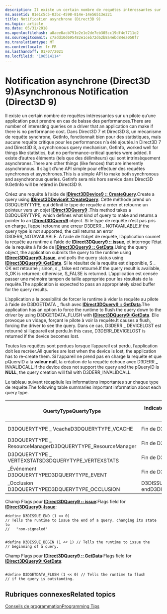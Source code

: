 ```yaml
---
description: Il existe un certain nombre de requêtes intéressantes sur un pilote qu’une application peut prendre en cas de baisse des performances.
ms.assetid: 81e1c5c5-03bc-4598-814e-14e56513e221
title: Notification asynchrone (Direct3D 9)
ms.topic: article
ms.date: 05/31/2018
ms.openlocfilehash: a8aee8acb791e2e1e2de7eb305cc19df4e7711e2
ms.sourcegitcommit: c7add10d695482e1ceb72d62b8a4ebd84ea050f7
ms.translationtype: MT
ms.contentlocale: fr-FR
ms.lasthandoff: 01/07/2021
ms.locfileid: "106514114"
---
```

# <a name="asynchronous-notification-direct3d-9"></a><span data-ttu-id="fbca1-103">Notification asynchrone (Direct3D 9)</span><span class="sxs-lookup"><span data-stu-id="fbca1-103">Asynchronous Notification (Direct3D 9)</span></span>

<span data-ttu-id="fbca1-104">Il existe un certain nombre de requêtes intéressantes sur un pilote qu’une application peut prendre en cas de baisse des performances.</span><span class="sxs-lookup"><span data-stu-id="fbca1-104">There are number of interesting queries on a driver that an application can make if there is no performance cost.</span></span> <span data-ttu-id="fbca1-105">Dans Direct3D 7 et Direct3D 8, un mécanisme de requête synchrone, GetInfo, fonctionnait bien pour des statistiques, mais aucune requête critique pour les performances n’a été ajoutée.</span><span class="sxs-lookup"><span data-stu-id="fbca1-105">In Direct3D 7 and Direct3D 8, a synchronous query mechanism, GetInfo, worked well for things like statistics, but no performance-critical queries were added.</span></span> <span data-ttu-id="fbca1-106">Il existe d’autres éléments (tels que des délimiteurs) qui sont intrinsèquement asynchrones.</span><span class="sxs-lookup"><span data-stu-id="fbca1-106">There are other things (like fences) that are inherently asynchronous.</span></span> <span data-ttu-id="fbca1-107">Il s’agit d’une API simple pour effectuer des requêtes synchrones et asynchrones.</span><span class="sxs-lookup"><span data-stu-id="fbca1-107">This is a simple API to make both synchronous and asynchronous queries.</span></span> <span data-ttu-id="fbca1-108">GetInfo sera mis hors service dans Direct3D 9.</span><span class="sxs-lookup"><span data-stu-id="fbca1-108">GetInfo will be retired in Direct3D 9.</span></span>

<span data-ttu-id="fbca1-109">Créez une requête à l’aide de [**IDirect3DDevice9 :: CreateQuery**](/windows/desktop/api).</span><span class="sxs-lookup"><span data-stu-id="fbca1-109">Create a query using [**IDirect3DDevice9::CreateQuery**](/windows/desktop/api).</span></span> <span data-ttu-id="fbca1-110">Cette méthode prend un D3DQUERYTYPE, qui définit le type de requête à créer et retourne un pointeur vers un objet [**IDirect3DQuery9**](/windows/desktop/api) .</span><span class="sxs-lookup"><span data-stu-id="fbca1-110">This method takes a D3DQUERYTYPE, which defines what kind of query to make and returns a pointer to an [**IDirect3DQuery9**](/windows/desktop/api) object.</span></span> <span data-ttu-id="fbca1-111">Si le type de requête n’est pas pris en charge, l’appel retourne une erreur D3DERR \_ NOTAVAILABLE.</span><span class="sxs-lookup"><span data-stu-id="fbca1-111">If the query type is not supported, the call returns an error D3DERR\_NOTAVAILABLE.</span></span> <span data-ttu-id="fbca1-112">À l’aide de l’objet de requête, l’application soumet la requête au runtime à l’aide de [**IDirect3DQuery9 :: issue**](/windows/win32/api/d3d9helper/nf-d3d9helper-idirect3dquery9-issue), et interroge l’état de la requête à l’aide de [**IDirect3DQuery9 :: GetData**](/windows/win32/api/d3d9helper/nf-d3d9helper-idirect3dquery9-getdata).</span><span class="sxs-lookup"><span data-stu-id="fbca1-112">Using the query object, the application submits the query to the runtime using [**IDirect3DQuery9::Issue**](/windows/win32/api/d3d9helper/nf-d3d9helper-idirect3dquery9-issue), and polls the query status using [**IDirect3DQuery9::GetData**](/windows/win32/api/d3d9helper/nf-d3d9helper-idirect3dquery9-getdata).</span></span> <span data-ttu-id="fbca1-113">Si le résultat de la requête est disponible, S \_ OK est retourné ; sinon, s \_ false est retourné.</span><span class="sxs-lookup"><span data-stu-id="fbca1-113">If the query result is available, S\_OK is returned; otherwise, S\_FALSE is returned.</span></span> <span data-ttu-id="fbca1-114">L’application est censée passer une mémoire tampon de taille appropriée pour les résultats de la requête.</span><span class="sxs-lookup"><span data-stu-id="fbca1-114">The application is expected to pass an appropriately sized buffer for the query results.</span></span>

<span data-ttu-id="fbca1-115">L’application a la possibilité de forcer le runtime à vider la requête au pilote à l’aide de D3DGETDATA \_ flush avec [**IDirect3DQuery9 :: GetData**](/windows/win32/api/d3d9helper/nf-d3d9helper-idirect3dquery9-getdata).</span><span class="sxs-lookup"><span data-stu-id="fbca1-115">The application has an option to force the runtime to flush the query down to the driver by using D3DGETDATA\_FLUSH with [**IDirect3DQuery9::GetData**](/windows/win32/api/d3d9helper/nf-d3d9helper-idirect3dquery9-getdata).</span></span> <span data-ttu-id="fbca1-116">Elle provoque un vidage, forçant le pilote à voir la requête.</span><span class="sxs-lookup"><span data-stu-id="fbca1-116">It causes a flush, forcing the driver to see the query.</span></span> <span data-ttu-id="fbca1-117">Dans ce cas, D3DERR \_ DEVICELOST est retourné si l’appareil est perdu.</span><span class="sxs-lookup"><span data-stu-id="fbca1-117">In this case, D3DERR\_DEVICELOST is returned if the device becomes lost.</span></span>

<span data-ttu-id="fbca1-118">Toutes les requêtes sont perdues lorsque l’appareil est perdu, l’application doit les recréer.</span><span class="sxs-lookup"><span data-stu-id="fbca1-118">All queries are lost when the device is lost, the application has to re-create them.</span></span> <span data-ttu-id="fbca1-119">Si l’appareil ne prend pas en charge la requête et que pQueryID a la **valeur null**, la création de la requête échoue avec D3DERR \_ INVALIDCALL.</span><span class="sxs-lookup"><span data-stu-id="fbca1-119">If the device does not support the query and the pQueryID is **NULL**, the query creation will fail with D3DERR\_INVALIDCALL.</span></span>

<span data-ttu-id="fbca1-120">Le tableau suivant récapitule les informations importantes sur chaque type de requête.</span><span class="sxs-lookup"><span data-stu-id="fbca1-120">The following table summaries important information about each query type.</span></span>



| <span data-ttu-id="fbca1-121">QuertyType</span><span class="sxs-lookup"><span data-stu-id="fbca1-121">QuertyType</span></span>                    | <span data-ttu-id="fbca1-122">Indicateur de problème valide</span><span class="sxs-lookup"><span data-stu-id="fbca1-122">Valid issue flag</span></span>              | <span data-ttu-id="fbca1-123">Mémoire tampon GetData</span><span class="sxs-lookup"><span data-stu-id="fbca1-123">GetData buffer</span></span>              | <span data-ttu-id="fbca1-124">Runtime</span><span class="sxs-lookup"><span data-stu-id="fbca1-124">Runtime</span></span>      | <span data-ttu-id="fbca1-125">Début de requête implicite</span><span class="sxs-lookup"><span data-stu-id="fbca1-125">Implicit beginning of query</span></span> |
|-------------------------------|-------------------------------|-----------------------------|--------------|-----------------------------|
| <span data-ttu-id="fbca1-126">D3DQUERYTYPE \_ Vcache</span><span class="sxs-lookup"><span data-stu-id="fbca1-126">D3DQUERYTYPE\_VCACHE</span></span>          | <span data-ttu-id="fbca1-127">Fin de D3DISSUE \_</span><span class="sxs-lookup"><span data-stu-id="fbca1-127">D3DISSUE\_END</span></span>                 | <span data-ttu-id="fbca1-128">D3DDEVINFO \_ Vcache</span><span class="sxs-lookup"><span data-stu-id="fbca1-128">D3DDEVINFO\_VCACHE</span></span>          | <span data-ttu-id="fbca1-129">Vente au détail/débogage</span><span class="sxs-lookup"><span data-stu-id="fbca1-129">Retail/Debug</span></span> | <span data-ttu-id="fbca1-130">CreateDevice</span><span class="sxs-lookup"><span data-stu-id="fbca1-130">CreateDevice</span></span>                |
| <span data-ttu-id="fbca1-131">D3DQUERYTYPE \_ ResourceManager</span><span class="sxs-lookup"><span data-stu-id="fbca1-131">D3DQUERYTYPE\_ResourceManager</span></span> | <span data-ttu-id="fbca1-132">Fin de D3DISSUE \_</span><span class="sxs-lookup"><span data-stu-id="fbca1-132">D3DISSUE\_END</span></span>                 | <span data-ttu-id="fbca1-133">D3DDEVINFO \_ ResourceManager</span><span class="sxs-lookup"><span data-stu-id="fbca1-133">D3DDEVINFO\_ResourceManager</span></span> | <span data-ttu-id="fbca1-134">Déboguer uniquement</span><span class="sxs-lookup"><span data-stu-id="fbca1-134">Debug only</span></span>   | <span data-ttu-id="fbca1-135">Présent</span><span class="sxs-lookup"><span data-stu-id="fbca1-135">Present</span></span>                     |
| <span data-ttu-id="fbca1-136">D3DQUERYTYPE \_ VERTEXSTATS</span><span class="sxs-lookup"><span data-stu-id="fbca1-136">D3DQUERYTYPE\_VERTEXSTATS</span></span>     | <span data-ttu-id="fbca1-137">Fin de D3DISSUE \_</span><span class="sxs-lookup"><span data-stu-id="fbca1-137">D3DISSUE\_END</span></span>                 | <span data-ttu-id="fbca1-138">D3DDEVINFO \_ D3DVERTEXSTATS</span><span class="sxs-lookup"><span data-stu-id="fbca1-138">D3DDEVINFO\_D3DVERTEXSTATS</span></span>  | <span data-ttu-id="fbca1-139">Déboguer uniquement</span><span class="sxs-lookup"><span data-stu-id="fbca1-139">Debug only</span></span>   | <span data-ttu-id="fbca1-140">Présent</span><span class="sxs-lookup"><span data-stu-id="fbca1-140">Present</span></span>                     |
| <span data-ttu-id="fbca1-141">\_Événement D3DQUERYTYPE</span><span class="sxs-lookup"><span data-stu-id="fbca1-141">D3DQUERYTYPE\_EVENT</span></span>           | <span data-ttu-id="fbca1-142">Fin de D3DISSUE \_</span><span class="sxs-lookup"><span data-stu-id="fbca1-142">D3DISSUE\_END</span></span>                 | <span data-ttu-id="fbca1-143">BOOL</span><span class="sxs-lookup"><span data-stu-id="fbca1-143">BOOL</span></span>                        | <span data-ttu-id="fbca1-144">Vente au détail/débogage</span><span class="sxs-lookup"><span data-stu-id="fbca1-144">Retail/Debug</span></span> | <span data-ttu-id="fbca1-145">CreateDevice</span><span class="sxs-lookup"><span data-stu-id="fbca1-145">CreateDevice</span></span>                |
| <span data-ttu-id="fbca1-146">\_Occlusion D3DQUERYTYPE</span><span class="sxs-lookup"><span data-stu-id="fbca1-146">D3DQUERYTYPE\_OCCLUSION</span></span>       | <span data-ttu-id="fbca1-147">D3DISSUE \_ Begin, D3DISSUE \_ end</span><span class="sxs-lookup"><span data-stu-id="fbca1-147">D3DISSUE\_BEGIN,D3DISSUE\_END</span></span> | <span data-ttu-id="fbca1-148">DWORD</span><span class="sxs-lookup"><span data-stu-id="fbca1-148">DWORD</span></span>                       | <span data-ttu-id="fbca1-149">Vente au détail/débogage</span><span class="sxs-lookup"><span data-stu-id="fbca1-149">Retail/Debug</span></span> | <span data-ttu-id="fbca1-150">N/A</span><span class="sxs-lookup"><span data-stu-id="fbca1-150">N/A</span></span>                         |



 

<span data-ttu-id="fbca1-151">Champ Flags pour [**IDirect3DQuery9 :: issue**](/windows/win32/api/d3d9helper/nf-d3d9helper-idirect3dquery9-issue):</span><span class="sxs-lookup"><span data-stu-id="fbca1-151">Flags field for [**IDirect3DQuery9::Issue**](/windows/win32/api/d3d9helper/nf-d3d9helper-idirect3dquery9-issue):</span></span>


```
#define D3DISSUE_END (1 << 0) 
// Tells the runtime to issue the end of a query, changing its state to 
//   "non-signaled" 
```




```
 
#define D3DISSUE_BEGIN (1 << 1) // Tells the runtime to issue the 
// beginning of a query. 
```



<span data-ttu-id="fbca1-152">Champ Flags pour [**IDirect3DQuery9 :: GetData**](/windows/win32/api/d3d9helper/nf-d3d9helper-idirect3dquery9-getdata):</span><span class="sxs-lookup"><span data-stu-id="fbca1-152">Flags field for [**IDirect3DQuery9::GetData**](/windows/win32/api/d3d9helper/nf-d3d9helper-idirect3dquery9-getdata):</span></span>


```
 
#define D3DGETDATA_FLUSH (1 << 0) // Tells the runtime to flush 
// if the query is outstanding.
```



## <a name="related-topics"></a><span data-ttu-id="fbca1-153">Rubriques connexes</span><span class="sxs-lookup"><span data-stu-id="fbca1-153">Related topics</span></span>

<dl> <dt>

[<span data-ttu-id="fbca1-154">Conseils de programmation</span><span class="sxs-lookup"><span data-stu-id="fbca1-154">Programming Tips</span></span>](programming-tips.md)
</dt> </dl>

 

 
